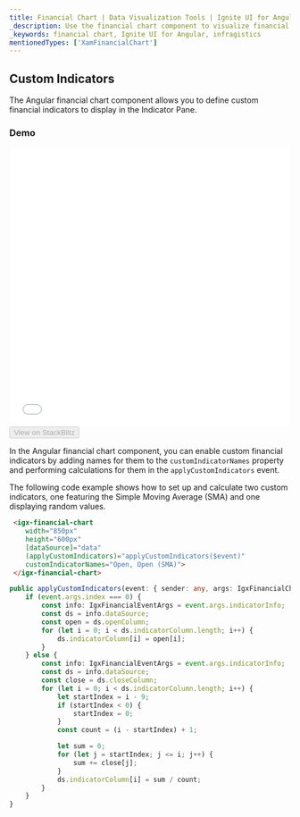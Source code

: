 ```yaml
---
title: Financial Chart | Data Visualization Tools | Ignite UI for Angular | Infragistics | Custom Indicators
_description: Use the financial chart component to visualize financial data using a simple API. View the demo, dependencies, usage and toolbar for more information.
_keywords: financial chart, Ignite UI for Angular, infragistics
mentionedTypes: ['XamFinancialChart']
---
```


## Custom Indicators

The Angular financial chart component allows you to define custom financial indicators to display in the Indicator Pane.

### Demo

<div class="sample-container loading" style="height: 500px">
    <iframe id="financial-chart-custom-indicators-iframe" src='{environment:dvDemosBaseUrl}/charts/financial-chart-custom-indicators' width="100%" height="100%" seamless frameBorder="0" onload="onSampleIframeContentLoaded(this);"></iframe>
</div>
<div>
    <button data-localize="stackblitz" disabled class="stackblitz-btn"   data-iframe-id="financial-chart-custom-indicators-iframe" data-demos-base-url="{environment:dvDemosBaseUrl}">View on StackBlitz
    </button>
</div>

<div class="divider--half"></div>

In the Angular financial chart component, you can enable custom financial indicators by adding names for them to the `customIndicatorNames` property and performing calculations for them in the `applyCustomIndicators` event.

The following code example shows how to set up and calculate two custom indicators, one featuring the Simple Moving Average (SMA) and one displaying random values.

```html
 <igx-financial-chart
    width="850px"
    height="600px"
    [dataSource]="data"
    (applyCustomIndicators)="applyCustomIndicators($event)"
    customIndicatorNames="Open, Open (SMA)">
 </igx-financial-chart>
```

```ts
public applyCustomIndicators(event: { sender: any, args: IgxFinancialChartCustomIndicatorArgs }) {
    if (event.args.index === 0) {
        const info: IgxFinancialEventArgs = event.args.indicatorInfo;
        const ds = info.dataSource;
        const open = ds.openColumn;
        for (let i = 0; i < ds.indicatorColumn.length; i++) {
            ds.indicatorColumn[i] = open[i];
        }
    } else {
        const info: IgxFinancialEventArgs = event.args.indicatorInfo;
        const ds = info.dataSource;
        const close = ds.closeColumn;
        for (let i = 0; i < ds.indicatorColumn.length; i++) {
            let startIndex = i - 9;
            if (startIndex < 0) {
                startIndex = 0;
            }
            const count = (i - startIndex) + 1;

            let sum = 0;
            for (let j = startIndex; j <= i; j++) {
                sum += close[j];
            }
            ds.indicatorColumn[i] = sum / count;
        }
    }
}
```
